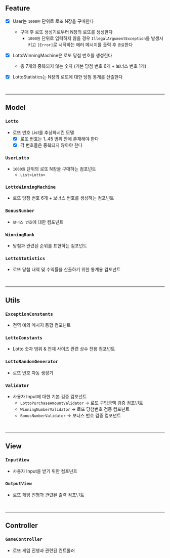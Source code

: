 ## Feature

- [X] User는 `1000원` 단위로 로또 N장을 구매한다
    - 구매 후 로또 생성기로부터 N장의 로또를 생성한다
        - `1000원` 단위로 입력하지 않을 경우 `IllegalArgumentException`를 발생시키고 `[Error]`로 시작하는 에러 메시지를 출력 후 `종료`한다

- [X] LottoWinningMachine은 로또 당첨 번호를 생성한다
    - 총 7개의 중복되지 않는 숫자 (기본 당첨 번호 6개 + 보너스 번호 1개)

- [X] LottoStatistics는 N장의 로또에 대한 당첨 통계를 산출한다

<br>
<hr>

## Model

### `Lotto`

- 로또 번호 List를 추상화시킨 모델
    - [X] 로또 번호는 1..45 범위 안에 존재해야 한다
    - [X] 각 번호들은 중복되지 않아야 한다

### `UserLotto`

- `1000원` 단위의 로또 N장을 구매하는 컴포넌트
    - `List<Lotto>`

### `LottoWinningMachine`

- 로또 당첨 번호 6개 + 보너스 번호를 생성하는 컴포넌트

### `BonusNumber`

- `보너스 번호`에 대한 컴포넌트

### `WinningRank`

- 당첨과 관련된 순위를 표현하는 컴포넌트

### `LottoStatistics`

- 로또 당첨 내역 및 수익률을 산출하기 위한 통계용 컴포넌트

<br>
<hr>

## Utils

### `ExceptionConstants`

- 전역 예외 메시지 통합 컴포넌트

### `LottoConstants`

- Lotto 숫자 범위 & 전체 사이즈 관련 상수 전용 컴포넌트

### `LottoRandomGenerator`

- 로또 번호 자동 생성기

### `Validator`

- 사용자 Input에 대한 기본 검증 컴포넌트
  - `LottoPurchaseAmountValidator` -> 로또 구입금액 검증 컴포넌트
  - `WinningNumberValidator` -> 로또 당첨번호 검증 컴포넌트
  - `BonusNumberValidator` -> 보너스 번호 검증 컴포넌트

<br>
<hr>

## View

### `InputView`

- 사용자 Input을 받기 위한 컴포넌트

### `OutputView`

- 로또 게임 진행과 관련된 출력 컴포넌트

<br>
<hr>

## Controller

### `GameController`

- 로또 게임 진행과 관련된 컨트롤러

<br>

